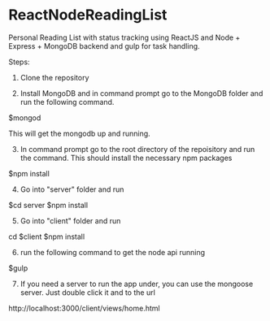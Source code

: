 # ReactNodeReadingList
Personal Reading List with status tracking using ReactJS and Node + Express + MongoDB backend and gulp for task handling.

Steps:

1) Clone the repository

2) Install MongoDB and in command prompt go to the MongoDB folder and run the following command. 

 $mongod

This will get the mongodb up and running.

3) In command prompt go to the root directory of the repoisitory and run the command. This should install the necessary npm packages

 $npm install

4) Go into "server" folder and run 

 $cd server
 $npm install

5) Go into "client" folder and run

 cd $client
 $npm install

6) run the following command to get the node api running

 $gulp

7) If you need a server to run the app under, you can use the mongoose server. Just double click it and to the url

 http://localhost:3000/client/views/home.html


